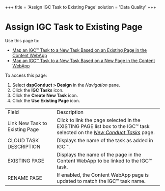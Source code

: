 +++
title = 'Assign IGC Task to Existing Page'
solution = 'Data Quality'
+++

# Assign IGC Task to Existing Page

<div class="use">

Use this page to:

  - [Map an IGC™ Task to a New Task Based on an Existing Page in the
    Content
    WebApp](../Use_Cases/Map_a_dspConduct_Task_to_a_Task_Imported_from_IGC.htm#Map_an_IGC_Task_to_a_New_Task_Based_on_an_Existing_Page_in_the_Content_WebApp)
  - [Map an IGC™ Task to a New Task Based on a New Page in the Content
    WebApp](../Use_Cases/Map_a_dspConduct_Task_to_a_Task_Imported_from_IGC.htm#Map_an_IGC_Task_to_a_New_Task_Based_on_a_New_Page_in_the_Content_WebApp)

</div>

To access this page:

1.  Select **dspConduct \> Design** in the *Navigation* pane.
2.  Click the **IGC Tasks** icon.
3.  Click the **Create New Task** icon.
4.  Click the **Use Existing Page**
icon.

|                                |                                                                                                                                                   |
| ------------------------------ | ------------------------------------------------------------------------------------------------------------------------------------------------- |
| Field                          | Description                                                                                                                                       |
| Link New Task to Existing Page | Click to link the page selected in the EXISTING PAGE list box to the IGC™ task selected on the *[New Conduct Tasks](New_Conduct_Tasks.htm)* page. |
| CLOUD TASK DESCRIPTION         | Displays the name of the task as added in IGC™.                                                                                                   |
| EXISTING PAGE                  | Displays the name of the page in the Content WebApp to be linked to the IGC™ task.                                                                |
| RENAME PAGE                    | If enabled, the Content WebApp page is updated to match the IGC™ task name.                                                                       |
